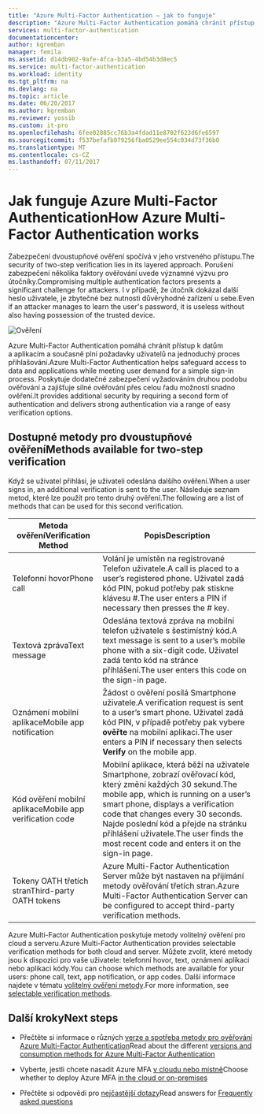 ```yaml
---
title: "Azure Multi-Factor Authentication – jak to funguje"
description: "Azure Multi-Factor Authentication pomáhá chránit přístup k datům a aplikacím a současně plní požadavky uživatelů na jednoduchý proces přihlašování. Poskytuje dodatečné zabezpečení vyžadováním druhou podobu ověřování a zajišťuje silné ověřování přes celou řadu možností snadno ověření."
services: multi-factor-authentication
documentationcenter: 
author: kgremban
manager: femila
ms.assetid: d14db902-9afe-4fca-b3a5-4bd54b3d8ec5
ms.service: multi-factor-authentication
ms.workload: identity
ms.tgt_pltfrm: na
ms.devlang: na
ms.topic: article
ms.date: 06/20/2017
ms.author: kgremban
ms.reviewer: yossib
ms.custom: it-pro
ms.openlocfilehash: 6fee02885cc76b3a4fdad11e8702f623d6fe6597
ms.sourcegitcommit: f537befafb079256fba0529ee554c034d73f36b0
ms.translationtype: MT
ms.contentlocale: cs-CZ
ms.lasthandoff: 07/11/2017
---
```

# <a name="how-azure-multi-factor-authentication-works"></a><span data-ttu-id="2e398-104">Jak funguje Azure Multi-Factor Authentication</span><span class="sxs-lookup"><span data-stu-id="2e398-104">How Azure Multi-Factor Authentication works</span></span>
<span data-ttu-id="2e398-105">Zabezpečení dvoustupňové ověření spočívá v jeho vrstveného přístupu.</span><span class="sxs-lookup"><span data-stu-id="2e398-105">The security of two-step verification lies in its layered approach.</span></span> <span data-ttu-id="2e398-106">Porušení zabezpečení několika faktory ověřování uvede významné výzvu pro útočníky.</span><span class="sxs-lookup"><span data-stu-id="2e398-106">Compromising multiple authentication factors presents a significant challenge for attackers.</span></span> <span data-ttu-id="2e398-107">I v případě, že útočník dokázal další heslo uživatele, je zbytečné bez nutnosti důvěryhodné zařízení u sebe.</span><span class="sxs-lookup"><span data-stu-id="2e398-107">Even if an attacker manages to learn the user's password, it is useless without also having possession of the trusted device.</span></span> 

![Ověření](./media/multi-factor-authentication-how-it-works/howitworks.png)

<span data-ttu-id="2e398-109">Azure Multi-Factor Authentication pomáhá chránit přístup k datům a aplikacím a současně plní požadavky uživatelů na jednoduchý proces přihlašování.</span><span class="sxs-lookup"><span data-stu-id="2e398-109">Azure Multi-Factor Authentication helps safeguard access to data and applications while meeting user demand for a simple sign-in process.</span></span>  <span data-ttu-id="2e398-110">Poskytuje dodatečné zabezpečení vyžadováním druhou podobu ověřování a zajišťuje silné ověřování přes celou řadu možností snadno ověření.</span><span class="sxs-lookup"><span data-stu-id="2e398-110">It provides additional security by requiring a second form of authentication and delivers strong authentication via a range of easy verification options.</span></span>


## <a name="methods-available-for-two-step-verification"></a><span data-ttu-id="2e398-111">Dostupné metody pro dvoustupňové ověření</span><span class="sxs-lookup"><span data-stu-id="2e398-111">Methods available for two-step verification</span></span>
<span data-ttu-id="2e398-112">Když se uživatel přihlásí, je uživateli odeslána dalšího ověření.</span><span class="sxs-lookup"><span data-stu-id="2e398-112">When a user signs in, an additional verification is sent to the user.</span></span>  <span data-ttu-id="2e398-113">Následuje seznam metod, které lze použít pro tento druhý ověření.</span><span class="sxs-lookup"><span data-stu-id="2e398-113">The following are a list of methods that can be used for this second verification.</span></span>

| <span data-ttu-id="2e398-114">Metoda ověření</span><span class="sxs-lookup"><span data-stu-id="2e398-114">Verification Method</span></span> | <span data-ttu-id="2e398-115">Popis</span><span class="sxs-lookup"><span data-stu-id="2e398-115">Description</span></span> |
| --- | --- |
| <span data-ttu-id="2e398-116">Telefonní hovor</span><span class="sxs-lookup"><span data-stu-id="2e398-116">Phone call</span></span> |<span data-ttu-id="2e398-117">Volání je umístěn na registrované Telefon uživatele.</span><span class="sxs-lookup"><span data-stu-id="2e398-117">A call is placed to a user’s registered phone.</span></span> <span data-ttu-id="2e398-118">Uživatel zadá kód PIN, pokud potřeby pak stiskne klávesu #.</span><span class="sxs-lookup"><span data-stu-id="2e398-118">The user enters a PIN if necessary then presses the # key.</span></span> |
| <span data-ttu-id="2e398-119">Textová zpráva</span><span class="sxs-lookup"><span data-stu-id="2e398-119">Text message</span></span> |<span data-ttu-id="2e398-120">Odeslána textová zpráva na mobilní telefon uživatele s šestimístný kód.</span><span class="sxs-lookup"><span data-stu-id="2e398-120">A text message is sent to a user’s mobile phone with a six-digit code.</span></span> <span data-ttu-id="2e398-121">Uživatel zadá tento kód na stránce přihlášení.</span><span class="sxs-lookup"><span data-stu-id="2e398-121">The user enters this code on the sign-in page.</span></span> |
| <span data-ttu-id="2e398-122">Oznámení mobilní aplikace</span><span class="sxs-lookup"><span data-stu-id="2e398-122">Mobile app notification</span></span> |<span data-ttu-id="2e398-123">Žádost o ověření posílá Smartphone uživatele.</span><span class="sxs-lookup"><span data-stu-id="2e398-123">A verification request is sent to a user’s smart phone.</span></span> <span data-ttu-id="2e398-124">Uživatel zadá kód PIN, v případě potřeby pak vybere **ověřte** na mobilní aplikaci.</span><span class="sxs-lookup"><span data-stu-id="2e398-124">The user enters a PIN if necessary then selects **Verify** on the mobile app.</span></span> |
| <span data-ttu-id="2e398-125">Kód ověření mobilní aplikace</span><span class="sxs-lookup"><span data-stu-id="2e398-125">Mobile app verification code</span></span> |<span data-ttu-id="2e398-126">Mobilní aplikace, která běží na uživatele Smartphone, zobrazí ověřovací kód, který změní každých 30 sekund.</span><span class="sxs-lookup"><span data-stu-id="2e398-126">The mobile app, which is running on a user’s smart phone, displays a verification code that changes every 30 seconds.</span></span> <span data-ttu-id="2e398-127">Najde poslední kód a přejde na stránku přihlášení uživatele.</span><span class="sxs-lookup"><span data-stu-id="2e398-127">The user finds the most recent code and enters it on the sign-in page.</span></span> |
| <span data-ttu-id="2e398-128">Tokeny OATH třetích stran</span><span class="sxs-lookup"><span data-stu-id="2e398-128">Third-party OATH tokens</span></span> | <span data-ttu-id="2e398-129">Azure Multi-Factor Authentication Server může být nastaven na přijímání metody ověřování třetích stran.</span><span class="sxs-lookup"><span data-stu-id="2e398-129">Azure Multi-Factor Authentication Server can be configured to accept third-party verification methods.</span></span> |

<span data-ttu-id="2e398-130">Azure Multi-Factor Authentication poskytuje metody volitelný ověření pro cloud a serveru.</span><span class="sxs-lookup"><span data-stu-id="2e398-130">Azure Multi-Factor Authentication provides selectable verification methods for both cloud and server.</span></span> <span data-ttu-id="2e398-131">Můžete zvolit, které metody jsou k dispozici pro vaše uživatele: telefonní hovor, text, oznámení aplikaci nebo aplikaci kódy.</span><span class="sxs-lookup"><span data-stu-id="2e398-131">You can choose which methods are available for your users: phone call, text, app notification, or app codes.</span></span> <span data-ttu-id="2e398-132">Další informace najdete v tématu [volitelný ověření metody](multi-factor-authentication-whats-next.md#selectable-verification-methods).</span><span class="sxs-lookup"><span data-stu-id="2e398-132">For more information, see [selectable verification methods](multi-factor-authentication-whats-next.md#selectable-verification-methods).</span></span>

## <a name="next-steps"></a><span data-ttu-id="2e398-133">Další kroky</span><span class="sxs-lookup"><span data-stu-id="2e398-133">Next steps</span></span>

- <span data-ttu-id="2e398-134">Přečtěte si informace o různých [verze a spotřeba metody pro ověřování Azure Multi-Factor Authentication](multi-factor-authentication-versions-plans.md)</span><span class="sxs-lookup"><span data-stu-id="2e398-134">Read about the different [versions and consumption methods for Azure Multi-Factor Authentication](multi-factor-authentication-versions-plans.md)</span></span>

- <span data-ttu-id="2e398-135">Vyberte, jestli chcete nasadit Azure MFA [v cloudu nebo místně](multi-factor-authentication-get-started.md)</span><span class="sxs-lookup"><span data-stu-id="2e398-135">Choose whether to deploy Azure MFA [in the cloud or on-premises](multi-factor-authentication-get-started.md)</span></span>

- <span data-ttu-id="2e398-136">Přečtěte si odpovědi pro [nejčastější dotazy](multi-factor-authentication-faq.md)</span><span class="sxs-lookup"><span data-stu-id="2e398-136">Read answers for [Frequently asked questions](multi-factor-authentication-faq.md)</span></span>
